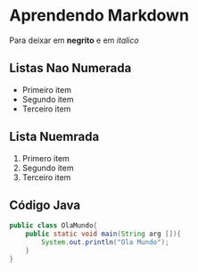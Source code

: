 # Aprendendo  Markdown

Para deixar em **negrito** e em *italico*

## Listas Nao Numerada

- Primeiro item
- Segundo item
- Terceiro item

## Lista Nuemrada 

1. Primero item
2. Segundo item 
3. Terceiro item


## Código Java

```java
public class OlaMundo{
    public static void main(String arg []){
        System.out.println("Ola Mundo");
    }
}

```